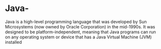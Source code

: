 # Java-
Java is a high-level programming language that was developed by Sun Microsystems (now owned by Oracle Corporation) in the mid-1990s. It was designed to be platform-independent, meaning that Java programs can run on any operating system or device that has a Java Virtual Machine (JVM) installed
